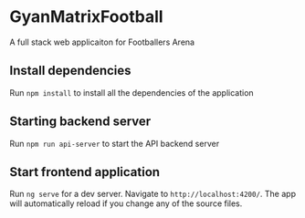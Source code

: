 # GyanMatrixFootball

A full stack web applicaiton for Footballers Arena

## Install dependencies

Run `npm install` to install all the dependencies of the application

## Starting backend server

Run `npm run api-server` to start the API backend server

## Start frontend application

Run `ng serve` for a dev server. Navigate to `http://localhost:4200/`. The app will automatically reload if you change any of the source files.
